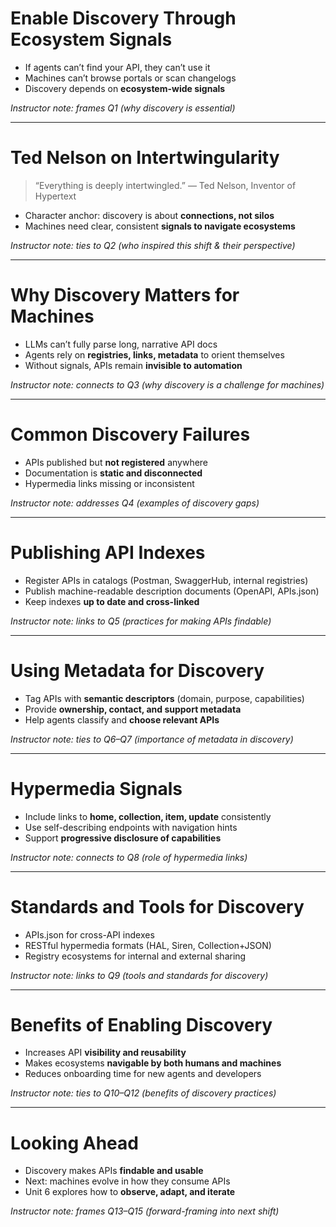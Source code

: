 # Enable Discovery Through Ecosystem Signals

* If agents can’t find your API, they can’t use it
* Machines can’t browse portals or scan changelogs
* Discovery depends on **ecosystem-wide signals**

*Instructor note: frames Q1 (why discovery is essential)*

---

# Ted Nelson on Intertwingularity

> “Everything is deeply intertwingled.”
> — Ted Nelson, Inventor of Hypertext

* Character anchor: discovery is about **connections, not silos**
* Machines need clear, consistent **signals to navigate ecosystems**

*Instructor note: ties to Q2 (who inspired this shift & their perspective)*

---

# Why Discovery Matters for Machines

* LLMs can’t fully parse long, narrative API docs
* Agents rely on **registries, links, metadata** to orient themselves
* Without signals, APIs remain **invisible to automation**

*Instructor note: connects to Q3 (why discovery is a challenge for machines)*

---

# Common Discovery Failures

* APIs published but **not registered** anywhere
* Documentation is **static and disconnected**
* Hypermedia links missing or inconsistent

*Instructor note: addresses Q4 (examples of discovery gaps)*

---

# Publishing API Indexes

* Register APIs in catalogs (Postman, SwaggerHub, internal registries)
* Publish machine-readable description documents (OpenAPI, APIs.json)
* Keep indexes **up to date and cross-linked**

*Instructor note: links to Q5 (practices for making APIs findable)*

---

# Using Metadata for Discovery

* Tag APIs with **semantic descriptors** (domain, purpose, capabilities)
* Provide **ownership, contact, and support metadata**
* Help agents classify and **choose relevant APIs**

*Instructor note: ties to Q6–Q7 (importance of metadata in discovery)*

---

# Hypermedia Signals

* Include links to **home, collection, item, update** consistently
* Use self-describing endpoints with navigation hints
* Support **progressive disclosure of capabilities**

*Instructor note: connects to Q8 (role of hypermedia links)*

---

# Standards and Tools for Discovery

* APIs.json for cross-API indexes
* RESTful hypermedia formats (HAL, Siren, Collection+JSON)
* Registry ecosystems for internal and external sharing

*Instructor note: links to Q9 (tools and standards for discovery)*

---

# Benefits of Enabling Discovery

* Increases API **visibility and reusability**
* Makes ecosystems **navigable by both humans and machines**
* Reduces onboarding time for new agents and developers

*Instructor note: ties to Q10–Q12 (benefits of discovery practices)*

---

# Looking Ahead

* Discovery makes APIs **findable and usable**
* Next: machines evolve in how they consume APIs
* Unit 6 explores how to **observe, adapt, and iterate**

*Instructor note: frames Q13–Q15 (forward-framing into next shift)*

